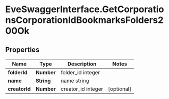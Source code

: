 # EveSwaggerInterface.GetCorporationsCorporationIdBookmarksFolders200Ok

## Properties
Name | Type | Description | Notes
------------ | ------------- | ------------- | -------------
**folderId** | **Number** | folder_id integer | 
**name** | **String** | name string | 
**creatorId** | **Number** | creator_id integer | [optional] 


